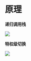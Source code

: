 # 原理

**递归调用栈**

![](https://gitee.com/mostiray/Images_bed/raw/master/notes/ucore/svg8.svg)

**特权级切换**

![](https://gitee.com/mostiray/Images_bed/raw/master/notes/ucore/svg7.svg)

